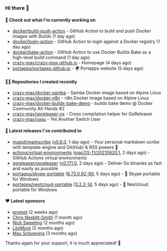 ### Hi there 👋

#### 👷 Check out what I'm currently working on

- [docker/build-push-action](https://github.com/docker/build-push-action) - GitHub Action to build and push Docker images with Buildx (1 day ago)
- [docker/login-action](https://github.com/docker/login-action) - GitHub Action to login against a Docker registry (1 day ago)
- [docker/bake-action](https://github.com/docker/bake-action) - GitHub Action to use Docker Buildx Bake as a high-level build command (1 day ago)
- [crazy-max/crazy-max.github.io](https://github.com/crazy-max/crazy-max.github.io) - Homepage (4 days ago)
- [portapps/portapps.github.io](https://github.com/portapps/portapps.github.io) - 🌍 Portapps website (5 days ago)

#### 👨‍💻 Repositories I created recently

- [crazy-max/docker-samba](https://github.com/crazy-max/docker-samba) - Samba Docker image based on Alpine Linux
- [crazy-max/docker-n8n](https://github.com/crazy-max/docker-n8n) - n8n Docker image based on Alpine Linux
- [crazy-max/docker-buildx-bake-demo](https://github.com/crazy-max/docker-buildx-bake-demo) - buildx bake demo @ Docker Community All-Hands #2
- [crazy-max/goreleaser-xx](https://github.com/crazy-max/goreleaser-xx) - Cross compilation helper for GoReleaser
- [crazy-max/yasu](https://github.com/crazy-max/yasu) - Yet Another Switch User

#### 🚀 Latest releases I've contributed to

- [muesli/markscribe](https://github.com/muesli/markscribe) ([v0.6.0](https://github.com/muesli/markscribe/releases/tag/v0.6.0), 1 day ago) - Your personal markdown scribe with template-engine and Git(Hub) &amp; RSS powers 📜
- [actions/virtual-environments](https://github.com/actions/virtual-environments) ([macOS-11/20210620.1](https://github.com/actions/virtual-environments/releases/tag/macOS-11%2F20210620.1), 2 days ago) - GitHub Actions virtual environments
- [goreleaser/goreleaser](https://github.com/goreleaser/goreleaser) ([v0.171.0](https://github.com/goreleaser/goreleaser/releases/tag/v0.171.0), 2 days ago) - Deliver Go binaries as fast and easily as possible
- [portapps/skype-portable](https://github.com/portapps/skype-portable) ([8.73.0.92-90](https://github.com/portapps/skype-portable/releases/tag/8.73.0.92-90), 5 days ago) - 🚀 Skype portable for Windows 
- [portapps/nextcloud-portable](https://github.com/portapps/nextcloud-portable) ([3.2.2-14](https://github.com/portapps/nextcloud-portable/releases/tag/3.2.2-14), 5 days ago) - 🚀 Nextcloud portable for Windows

#### ❤️ Latest sponsors
- [prompt](https://github.com/pr-mpt) (2 weeks ago)
- [Chris Nesbitt-Smith](https://github.com/chrisns) (1 month ago)
- [Nick Sweeting](https://github.com/pirate) (2 months ago)
- [LitoMore](https://github.com/LitoMore) (2 months ago)
- [Max Schoening](https://github.com/max) (3 months ago)

Thanks again for your support, it is much appreciated! 🙏

